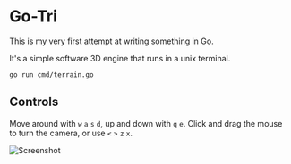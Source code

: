 # Go-Tri

This is my very first attempt at writing something in Go.

It's a simple software 3D engine that runs in a unix terminal.


    go run cmd/terrain.go


## Controls

Move around with  `w` `a` `s` `d`, up and down with `q` `e`. Click and drag the mouse to turn the camera, or use `<` `>` `z` `x`.


![Screenshot](https://i.imgur.com/XjHAJqG.png)
